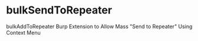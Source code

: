 # bulkSendToRepeater
bulkAddToRepeater Burp Extension to Allow Mass "Send to Repeater" Using Context Menu
